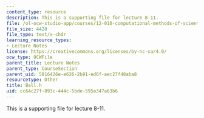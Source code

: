 ```yaml
---
content_type: resource
description: This is a supporting file for lecture 8-11.
file: /ol-ocw-studio-app/courses/12-010-computational-methods-of-scientific-programming-fall-2011/cc64c27f893c444c5bde595a347a63b6_Ball.h
file_size: 4428
file_type: text/x-chdr
learning_resource_types:
- Lecture Notes
license: https://creativecommons.org/licenses/by-nc-sa/4.0/
ocw_type: OCWFile
parent_title: Lecture Notes
parent_type: CourseSection
parent_uid: 5816426e-e626-2b91-ed6f-aec27f48aba8
resourcetype: Other
title: Ball.h
uid: cc64c27f-893c-444c-5bde-595a347a63b6
---
```

This is a supporting file for lecture 8-11.